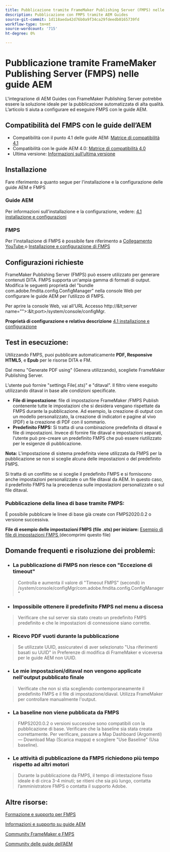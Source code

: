 ```yaml
---
title: Pubblicazione tramite FrameMaker Publishing Server (FMPS) nelle guide AEM
description: Pubblicazione con FMPS tramite AEM Guides
source-git-commit: 1d118aeda42d76b0a9f34ca29fdeedb0165739fd
workflow-type: tm+mt
source-wordcount: '715'
ht-degree: 0%

---
```



# Pubblicazione tramite FrameMaker Publishing Server (FMPS) nelle guide AEM

L&#39;integrazione di AEM Guides con FrameMaker Publishing Server potrebbe essere la soluzione ideale per la pubblicazione automatizzata di alta qualità.\
L’articolo ti aiuta a configurare ed eseguire FMPS con le guide AEM.

## Compatibilità del FMPS con le guide dell’AEM

- Compatibilità con il punto 4.1 delle guide AEM: [Matrice di compatibilità 4.1 ](https://experienceleague.adobe.com/docs/experience-manager-guides-learn/tutorials/release-info/release-notes/on-prem-release-notes/release-notes-4.1.html?lang=en/#compatibility-matrix)
- Compatibilità con le guide AEM 4.0: [Matrice di compatibilità 4.0](https://helpx.adobe.com/xml-documentation-for-experience-manager/release-note/release-notes-xml-documentation-solution-4-0.html/#Compatibility%20matrix)
- Ultima versione: [Informazioni sull’ultima versione](https://experienceleague.adobe.com/docs/experience-manager-guides-learn/tutorials/release-info/latest-release-info.html?lang=en)

## Installazione

Fare riferimento a quanto segue per l&#39;installazione e la configurazione delle guide AEM e FMPS

### Guide AEM

Per informazioni sull&#39;installazione e la configurazione, vedere: [ 4.1 installazione e configurazioni ](https://helpx.adobe.com/content/dam/help/en/xml-documentation-solution/4-1-2/Adobe-Experience-Manager-Guides_Installation-Configuration-Guide_EN.pdf)

### FMPS

Per l&#39;installazione di FMPS è possibile fare riferimento a [Collegamento YouTube ](https://www.youtube.com/watch?v=2deelyM5VA8&amp;t) o [Installazione e configurazione di FMPS ](https://help.adobe.com/en_US/framemaker/server/index.html#t=fmps-user-guide%2Finstall_config_fmps.html%23install_config_fmps&amp;rhtocid=_2)

## Configurazioni richieste

FrameMaker Publishing Server (FMPS) può essere utilizzato per generare contenuti DITA. FMPS supporta un&#39;ampia gamma di formati di output. Modifica le seguenti proprietà del &quot;bundle com.adobe.fmdita.config.ConfigManager&quot; nella console Web per configurare le guide AEM per l’utilizzo di FMPS.

Per aprire la console Web, vai all&#39;URL Accesso http://\&lt;server name=&quot;&quot;>:\&lt;port>/system/console/configMgr.

**Proprietà di configurazione e relativa descrizione** [4.1 installazione e configurazione ](https://helpx.adobe.com/content/dam/help/en/xml-documentation-solution/4-1-2/Adobe-Experience-Manager-Guides_Installation-Configuration-Guide_EN.pdf#page=89)

## Test in esecuzione:

Utilizzando FMPS, puoi pubblicare automaticamente **PDF, Responsive HTML5**, e **Epub** per le risorse DITA e FM.

Dal menu &quot;Generate PDF using&quot; (Genera utilizzando), scegliete FrameMaker Publishing Server.

L’utente può fornire &quot;settings File(.sts)&quot; e &quot;ditaval&quot;. Il filtro viene eseguito utilizzando ditaval in base alle condizioni specificate.

- **File di impostazione**: file di impostazione FrameMaker /FMPS Publish contenente tutte le impostazioni che si desidera vengano rispettate da FMPS durante la pubblicazione. Ad esempio, la creazione di output con un modello personalizzato, la creazione di indicatori e pagine al vivo (PDF) e la creazione di PDF con il sommario.
- **Predefinito FMPS:** Si tratta di una combinazione predefinita di ditaval e file di impostazioni. Invece di fornire file ditaval e impostazioni separati, l’utente può pre-creare un predefinito FMPS che può essere riutilizzato per le esigenze di pubblicazione.

**Nota:** L&#39;impostazione di sistema predefinita viene utilizzata da FMPS per la pubblicazione se non si sceglie alcuna delle impostazioni o del predefinito FMPS.

Si tratta di un conflitto se si sceglie il predefinito FMPS e si forniscono anche impostazioni personalizzate o un file ditaval da AEM. In questo caso, il predefinito FMPS ha la precedenza sulle impostazioni personalizzate o sul file ditaval.

### Pubblicazione della linea di base tramite FMPS:

È possibile pubblicare le linee di base già create con FMPS2020.0.2 o versione successiva.

**File di esempio delle impostazioni FMPS (file .sts) per iniziare:** [Esempio di file di impostazioni FMPS ](https://acrobat.adobe.com/link/track?uri=urn:aaid:scds:US:ef750752-7a7e-4e51-923e-6b7d9861ed54) (decomprimi questo file)

## Domande frequenti e risoluzione dei problemi:

- ### La pubblicazione di FMPS non riesce con &quot;Eccezione di timeout&quot;

>Controlla e aumenta il valore di &quot;Timeout FMPS&quot; (secondi) in /system/console/configMgr/com.adobe.fmdita.config.ConfigManager&quot;

- ### Impossibile ottenere il predefinito FMPS nel menu a discesa

>Verificare che sul server sia stato creato un predefinito FMPS predefinito e che le impostazioni di connessione siano corrette.

- ### Ricevo PDF vuoti durante la pubblicazione

>Se utilizzate UUID, assicuratevi di aver selezionato &quot;Usa riferimenti basati su UUID&quot; in Preferenze di modifica di FrameMaker e viceversa per le guide AEM non UUID.

- ### Le mie impostazioni/ditaval non vengono applicate nell&#39;output pubblicato finale

>Verificate che non si stia scegliendo contemporaneamente il predefinito FMPS e il file di impostazione/diaval. Utilizza FrameMaker per controllare manualmente l&#39;output.

- ### La baseline non viene pubblicata da FMPS

>FMPS2020.0.2 o versioni successive sono compatibili con la pubblicazione di base.
>Verificare che la baseline sia stata creata correttamente. Per verificare, passare a Map Dashboard (Argomenti)— Download Map (Scarica mappa) e scegliere &quot;Use Baseline&quot; (Usa baseline).
- ### Le attività di pubblicazione da FMPS richiedono più tempo rispetto ad altri motori

>Durante la pubblicazione da FMPS, il tempo di intestazione fisso ideale è di circa 3-4 minuti; se ritieni che sia più lungo, contatta l’amministratore FMPS o contatta il supporto Adobe.

## Altre risorse:

[Formazione e supporto per FMPS](https://helpx.adobe.com/support/framemaker-publishing-server.html)

[Informazioni e supporto su guide AEM](https://helpx.adobe.com/in/support/xml-documentation-for-experience-manager.html)

[Community FrameMaker e FMPS](https://community.adobe.com/t5/framemaker/ct-p/ct-framemaker?page=1&amp;sort=latest_replies&amp;lang=all&amp;tabid=all)

[Community delle guide dell’AEM](https://experienceleaguecommunities.adobe.com/t5/experience-manager-guides/ct-p/aem-xml-documentation)
